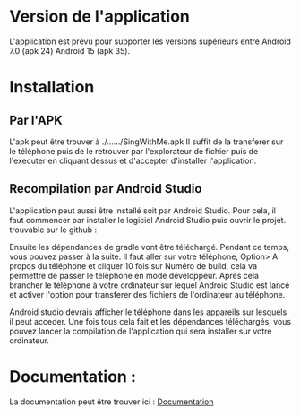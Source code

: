# Version de l'application

L'application est prévu pour supporter les versions supérieurs entre Android 7.0 (apk 24) Android 15 (apk 35).


# Installation 

## Par l'APK

L'apk peut être trouver à ./....../SingWithMe.apk
Il suffit de la transferer sur le téléphone puis de le retrouver par l'explorateur de fichier puis de l'executer en cliquant dessus et d'accepter d'installer l'application.

## Recompilation par Android Studio

L'application peut aussi être installé soit par Android Studio. Pour cela, il faut commencer par installer le logiciel Android Studio puis ouvrir le projet. trouvable sur le github : 

Ensuite les dépendances de gradle vont être téléchargé. Pendant ce temps, vous pouvez passer à la suite. Il faut aller sur votre téléphone, Option> A propos du téléphone et cliquer 10 fois sur Numéro de build, cela va permettre de passer le téléphone en mode développeur. Après cela brancher le téléphone à votre ordinateur sur lequel Android Studio est lancé et activer l'option pour transferer des fichiers de l'ordinateur au téléphone. 
 
Android studio devrais afficher le téléphone dans les appareils sur lesquels il peut acceder. Une fois tous cela fait et les dépendances téléchargés, vous pouvez lancer la compilation de l'application qui sera installer sur votre ordinateur.


# Documentation :

La documentation peut être trouver ici :
[Documentation](./Documentation.md)

